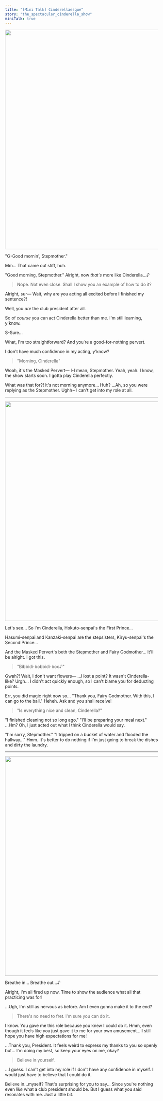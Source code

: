 ```yaml
---
title: "[Mini Talk] Cinderellaesque"
story: "the_spectacular_cinderella_show"
miniTalk: true
---
```


<Image src="/img/tl/ithe_spectacular_cinderella_show/mini_talk/tomoya/2/1.jpg" layout="responsive" width="1560" height="720" quality="100" />

<Bubble character="Tomoya">

"G-Good mornin', Stepmother."

Mm... That came out stiff, huh.

"Good morning, Stepmother." Alright, now _that's_ more like Cinderella...♪

</Bubble>

> Nope. Not even close. Shall I show you an example of how to do it?

<Bubble character="Tomoya">

Alright, sur— Wait, why are you acting all excited before I finished my sentence?!

Well, you _are_ the club president after all.

So of _course_ you can act Cinderella better than me. I'm still learning, y'know.

</Bubble>

<Bubble character="Tomoya">

S-Sure...

What, I'm too straightforward? And you're a good-for-nothing pervert.

I don't have much confidence in my acting, y'know?

</Bubble>

> "Morning, Cinderella"

Woah, it's the Masked Pervert— I-I mean, Stepmother.
Yeah, yeah. I know, the show starts soon.
I gotta play Cinderella perfectly.

What was that for?! It's not morning anymore...
Huh? ...Ah, so you were replying as the Stepmother.
Ughh~ I can't get into my role at all.

---

<Image src="/img/tl/ithe_spectacular_cinderella_show/mini_talk/tomoya/2/2.jpg" layout="responsive" width="1560" height="720" quality="100" />

<Bubble character="Tomoya">

Let's see... So I'm Cinderella, Hokuto-senpai's the First Prince...

Hasumi-senpai and Kanzaki-senpai are the stepsisters, Kiryu-senpai's the Second Prince...

And the Masked Pervert's both the Stepmother and Fairy Godmother... It'll be alright. I got this.

</Bubble>

> "Bibbidi-bobbidi-boo♪"

Gwah?! Wait, I don't want flowers—
...I lost a point? It wasn't Cinderella-like?
Urgh... I didn't act quickly enough, so I can't blame you for deducting points.

Err, you did magic right now so...
"Thank you, Fairy Godmother. With this, I can go to the ball."
Heheh. Ask and you shall receive!

> "Is everything nice and clean, Cinderella?"

"I finished cleaning not so long ago."
"I'll be preparing your meal next."
...Hm? Oh, I just acted out what I think Cinderella would say.

"I'm sorry, Stepmother."
"I tripped on a bucket of water and flooded the hallway..."
Hmm. It's better to do nothing if I'm just going to break the dishes and dirty the laundry.

---

<Image src="/img/tl/ithe_spectacular_cinderella_show/mini_talk/tomoya/2/3.jpg" layout="responsive" width="1560" height="720" quality="100" />

<Bubble character="Tomoya">

Breathe in... Breathe out...♪

Alright, I'm all fired up now. Time to show the audience what all that practicing was for!

...Ugh, I'm still as nervous as before. Am I even gonna make it to the end?

</Bubble>

> There's no need to fret. I'm sure you can do it.

I know. You gave me this role because you knew I could do it.
Hmm, even though it feels like you just gave it to me for your own amusement...
I still hope you have high expectations for me!

...Thank you, President.
It feels weird to express my thanks to you so openly but...
I'm doing my best, so keep your eyes on me, okay?

> Believe in yourself.

...I guess.
I can't get into my role if I don't have any confidence in myself.
I would just have to believe that I could do it.

Believe in...myself?
That's surprising for you to say... Since you're nothing even _like_ what a club president should be.
But I guess what you said resonates with me. Just a little bit.

<Credits tl="[Ren](https://tomoya.moe)" tlc="convex#3340" qc="<a href='https://twitter.com/merulatte'>Meru</a>, [Sheep](https://twitter.com/Czar_Ramzy)" />